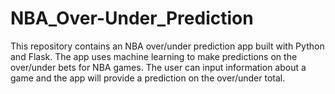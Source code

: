 # NBA_Over-Under_Prediction
This repository contains an NBA over/under prediction app built with Python and Flask. The app uses machine learning to make predictions on the over/under bets for NBA games. The user can input information about a game and the app will provide a prediction on the over/under total.

